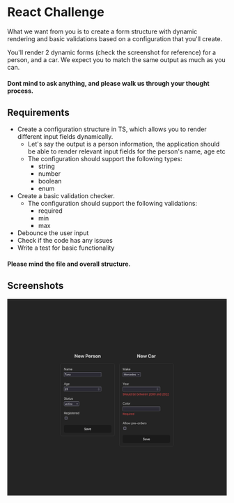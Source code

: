 
# React Challenge

What we want from you is to create a form structure with dynamic rendering and basic validations based on a configuration that you'll create.

You'll render 2 dynamic forms (check the screenshot for reference) for a person, and a car. We expect you to match the same output as much as you can.

#### Dont mind to ask anything, and please walk us through your thought process.


## Requirements

* Create a configuration structure in TS, which allows you to render different input fields dynamically.
    - Let's say the output is a person information, the application should be able to render relevant input fields for the person's name, age etc
    - The configuration should support the following types:
        * string
        * number
        * boolean
        * enum
* Create a basic validation checker.
    - The configuration should support the following validations:
        * required
        * min
        * max
* Debounce the user input
* Check if the code has any issues
* Write a test for basic functionality

#### Please mind the file and overall structure.


## Screenshots

![App Screenshot](./demo.png)

